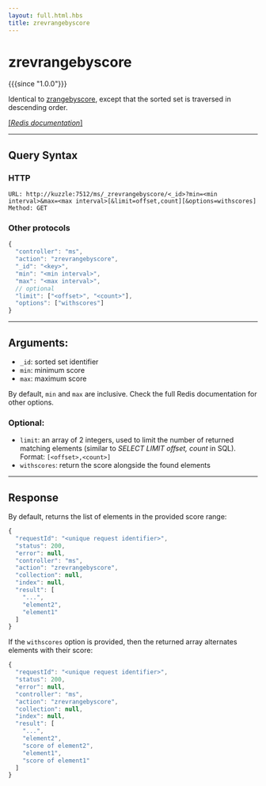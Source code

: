 ```yaml
---
layout: full.html.hbs
title: zrevrangebyscore
---
```


# zrevrangebyscore

{{{since "1.0.0"}}}

Identical to [zrangebyscore](/api/1/controller-memory-storage/zrangebyscore), except that the sorted set is traversed in descending order.

[[_Redis documentation_]](https://redis.io/commands/zrevrangebyscore)

---

## Query Syntax

### HTTP

```http
URL: http://kuzzle:7512/ms/_zrevrangebyscore/<_id>?min=<min interval>&max=<max interval>[&limit=offset,count][&options=withscores]
Method: GET
```

### Other protocols

```js
{
  "controller": "ms",
  "action": "zrevrangebyscore",
  "_id": "<key>",
  "min": "<min interval>",
  "max": "<max interval>",
  // optional
  "limit": ["<offset>", "<count>"],
  "options": ["withscores"]
}
```

---

## Arguments:

- `_id`: sorted set identifier
- `min`: minimum score
- `max`: maximum score

By default, `min` and `max` are inclusive. Check the full Redis documentation for other options.

### Optional:

- `limit`: an array of 2 integers, used to limit the number of returned matching elements (similar to _SELECT LIMIT offset, count_ in SQL). Format: `[<offset>,<count>]`
- `withscores`: return the score alongside the found elements

---

## Response

By default, returns the list of elements in the provided score range:

```javascript
{
  "requestId": "<unique request identifier>",
  "status": 200,
  "error": null,
  "controller": "ms",
  "action": "zrevrangebyscore",
  "collection": null,
  "index": null,
  "result": [
    "...",
    "element2",
    "element1"
  ]
}
```

If the `withscores` option is provided, then the returned array alternates elements with their score:

```javascript
{
  "requestId": "<unique request identifier>",
  "status": 200,
  "error": null,
  "controller": "ms",
  "action": "zrevrangebyscore",
  "collection": null,
  "index": null,
  "result": [
    "...",
    "element2",
    "score of element2",
    "element1",
    "score of element1"
  ]
}
```

